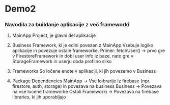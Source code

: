 # Demo2

### Navodila za buildanje aplikacije z več frameworki

1. MainApp
   Project, je glavni del aplikacije

2. Business
   Framework, ki je edini povezan z MainApp
   Vsebuje logiko aplikacije in povezuje ostale frameworke.
   Primer: fetchUser() -> prvo gre v FirestoreFramework in dobi user info iz baze, nato gre v StorageFramework in userju doda profilno sliko

4. Frameworks
  So ločene enote v aplikaciji, ki jih povezemo v Business

5. Package Dependencies
   MainApp -> Vse loibrarije iz firebase (npr. firestore, auth, storage) in povezava na business
   Business -> Povezava na vse locene frameworke
   Ostali Frameworki -> Povezava na firebase libraries, ki jih uporabljajo
